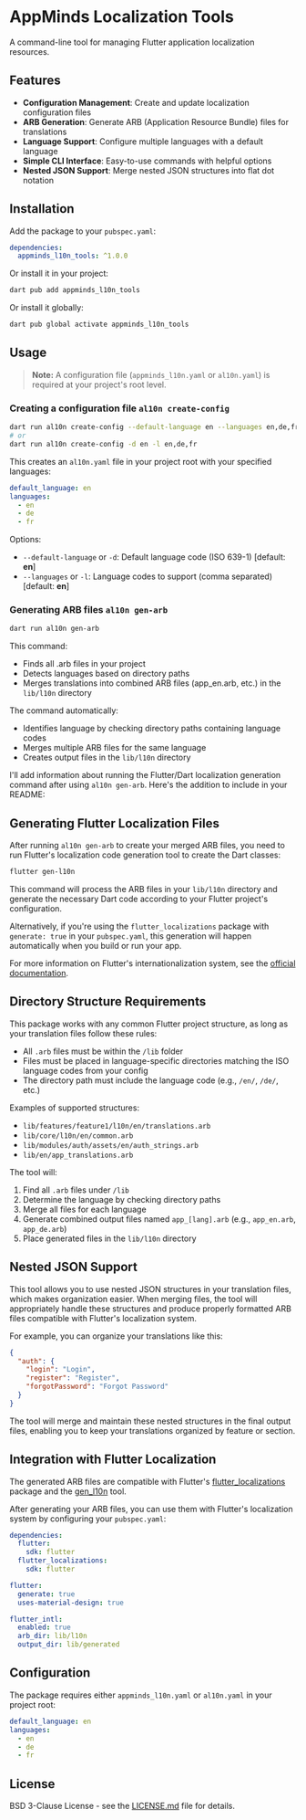 # AppMinds Localization Tools

A command-line tool for managing Flutter application localization resources.

## Features

- **Configuration Management**: Create and update localization configuration files
- **ARB Generation**: Generate ARB (Application Resource Bundle) files for translations
- **Language Support**: Configure multiple languages with a default language
- **Simple CLI Interface**: Easy-to-use commands with helpful options
- **Nested JSON Support**: Merge nested JSON structures into flat dot notation

## Installation

Add the package to your `pubspec.yaml`:

```yaml
dependencies:
  appminds_l10n_tools: ^1.0.0
```

Or install it in your project:

```bash
dart pub add appminds_l10n_tools
```

Or install it globally:

```bash
dart pub global activate appminds_l10n_tools
```

## Usage

> **Note:** A configuration file (`appminds_l10n.yaml` or `al10n.yaml`) is required at your project's root level.

### Creating a configuration file `al10n create-config`

```bash
dart run al10n create-config --default-language en --languages en,de,fr
# or
dart run al10n create-config -d en -l en,de,fr
```

This creates an `al10n.yaml` file in your project root with your specified languages:

```yaml
default_language: en
languages:
  - en
  - de
  - fr
```

Options:
- `--default-language` or `-d`: Default language code (ISO 639-1) [default: **en**]
- `--languages` or `-l`: Language codes to support (comma separated) [default: **en**]

### Generating ARB files `al10n gen-arb`

```bash
dart run al10n gen-arb
```

This command:
- Finds all .arb files in your project
- Detects languages based on directory paths
- Merges translations into combined ARB files (app_en.arb, etc.) in the `lib/l10n` directory

The command automatically:
- Identifies language by checking directory paths containing language codes
- Merges multiple ARB files for the same language
- Creates output files in the `lib/l10n` directory

I'll add information about running the Flutter/Dart localization generation command after using `al10n gen-arb`. Here's the addition to include in your README:

## Generating Flutter Localization Files

After running `al10n gen-arb` to create your merged ARB files, you need to run Flutter's localization code generation tool to create the Dart classes:

```bash
flutter gen-l10n
```

This command will process the ARB files in your `lib/l10n` directory and generate the necessary Dart code according to your Flutter project's configuration.

Alternatively, if you're using the `flutter_localizations` package with `generate: true` in your `pubspec.yaml`, this generation will happen automatically when you build or run your app.

For more information on Flutter's internationalization system, see the [official documentation](https://docs.flutter.dev/development/accessibility-and-localization/internationalization).

## Directory Structure Requirements

This package works with any common Flutter project structure, as long as your translation files follow these rules:

- All `.arb` files must be within the `/lib` folder
- Files must be placed in language-specific directories matching the ISO language codes from your config
- The directory path must include the language code (e.g., `/en/`, `/de/`, etc.)

Examples of supported structures:
- `lib/features/feature1/l10n/en/translations.arb`
- `lib/core/l10n/en/common.arb`
- `lib/modules/auth/assets/en/auth_strings.arb`
- `lib/en/app_translations.arb`

The tool will:
1. Find all `.arb` files under `/lib`
2. Determine the language by checking directory paths
3. Merge all files for each language
4. Generate combined output files named `app_[lang].arb` (e.g., `app_en.arb`, `app_de.arb`)
5. Place generated files in the `lib/l10n` directory

## Nested JSON Support

This tool allows you to use nested JSON structures in your translation files, which makes organization easier. When merging files, the tool will appropriately handle these structures and produce properly formatted ARB files compatible with Flutter's localization system.

For example, you can organize your translations like this:

```json
{
  "auth": {
    "login": "Login",
    "register": "Register",
    "forgotPassword": "Forgot Password"
  }
}
```

The tool will merge and maintain these nested structures in the final output files, enabling you to keep your translations organized by feature or section.

## Integration with Flutter Localization

The generated ARB files are compatible with Flutter's [flutter_localizations](https://api.flutter.dev/flutter/flutter_localizations/flutter_localizations-library.html) package and the [gen_l10n](https://pub.dev/packages/intl_translation) tool.

After generating your ARB files, you can use them with Flutter's localization system by configuring your `pubspec.yaml`:

```yaml
dependencies:
  flutter:
    sdk: flutter
  flutter_localizations:
    sdk: flutter

flutter:
  generate: true
  uses-material-design: true

flutter_intl:
  enabled: true
  arb_dir: lib/l10n
  output_dir: lib/generated
```

## Configuration

The package requires either `appminds_l10n.yaml` or `al10n.yaml` in your project root:

```yaml
default_language: en
languages:
  - en
  - de
  - fr
```

## License

BSD 3-Clause License - see the [LICENSE.md](LICENSE.md) file for details.
